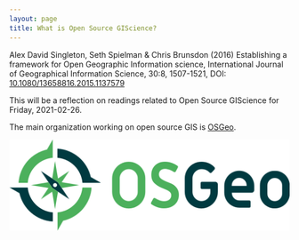 ```yaml
---
layout: page
title: What is Open Source GIScience?
---
```


Alex David Singleton, Seth Spielman & Chris Brunsdon (2016) Establishing a framework for Open Geographic Information science, International Journal of Geographical Information Science, 30:8, 1507-1521, DOI: [10.1080/13658816.2015.1137579](https://doi.org/10.1080/13658816.2015.1137579)






This will be a reflection on readings related to Open Source GIScience for Friday, 2021-02-26.

The main organization working on open source GIS is [OSGeo](https://www.osgeo.org/).

[![OSGeo Logo](logo-osgeo.svg)](https://www.osgeo.org/)
